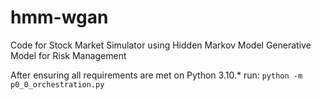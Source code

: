 # hmm-wgan
Code for Stock Market Simulator using Hidden Markov Model Generative Model for Risk Management

After ensuring all requirements are met on Python 3.10.* run: `python -m p0_0_orchestration.py`
